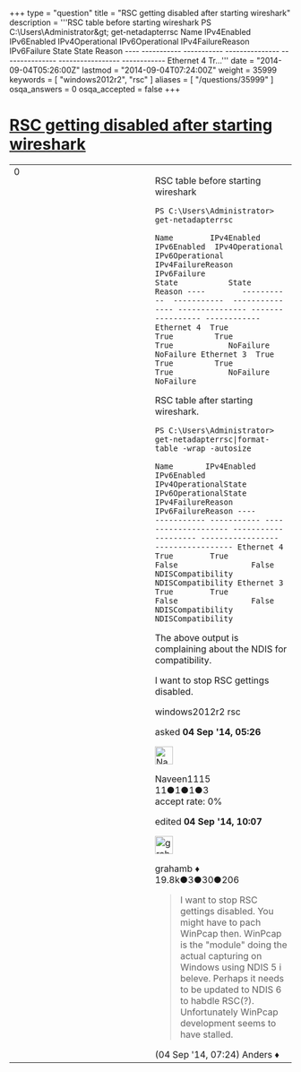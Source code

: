 +++
type = "question"
title = "RSC getting disabled after starting wireshark"
description = '''RSC table before starting wireshark PS C:&#92;Users&#92;Administrator&amp;gt; get-netadapterrsc Name IPv4Enabled IPv6Enabled IPv4Operational IPv6Operational IPv4FailureReason IPv6Failure  State State Reason ---- ----------- ----------- --------------- --------------- ----------------- ------------ Ethernet 4 Tr...'''
date = "2014-09-04T05:26:00Z"
lastmod = "2014-09-04T07:24:00Z"
weight = 35999
keywords = [ "windows2012r2", "rsc" ]
aliases = [ "/questions/35999" ]
osqa_answers = 0
osqa_accepted = false
+++

<div class="headNormal">

# [RSC getting disabled after starting wireshark](/questions/35999/rsc-getting-disabled-after-starting-wireshark)

</div>

<div id="main-body">

<div id="askform">

<table id="question-table" style="width:100%;"><colgroup><col style="width: 50%" /><col style="width: 50%" /></colgroup><tbody><tr class="odd"><td style="width: 30px; vertical-align: top"><div class="vote-buttons"><span id="post-35999-upvote" class="ajax-command post-vote up" rel="nofollow" title="I like this post (click again to cancel)"> </span><div id="post-35999-score" class="post-score" title="current number of votes">0</div><span id="post-35999-downvote" class="ajax-command post-vote down" rel="nofollow" title="I dont like this post (click again to cancel)"> </span> <span id="favorite-mark" class="ajax-command favorite-mark" rel="nofollow" title="mark/unmark this question as favorite (click again to cancel)"> </span><div id="favorite-count" class="favorite-count"></div></div></td><td><div id="item-right"><div class="question-body"><p>RSC table before starting wireshark</p><p><code>PS C:\Users\Administrator&gt; get-netadapterrsc</code></p><code></code><p><code>Name        IPv4Enabled  IPv6Enabled  IPv4Operational IPv6Operational IPv4FailureReason IPv6Failure                                       State           State                             Reason ----        -----------  -----------  --------------- --------------- ----------------- ------------ Ethernet 4  True         True         True            True            NoFailure         NoFailure Ethernet 3  True         True         True            True            NoFailure         NoFailure</code></p><p>RSC table after starting wireshark.</p><p><code>PS C:\Users\Administrator&gt; get-netadapterrsc|format-table -wrap -autosize</code></p><code></code><p><code>Name       IPv4Enabled IPv6Enabled IPv4OperationalState IPv6OperationalState IPv4FailureReason IPv6FailureReason ----       ----------- ----------- -------------------- -------------------- ----------------- ----------------- Ethernet 4 True        True        False                False                NDISCompatibility NDISCompatibility Ethernet 3 True        True        False                False                NDISCompatibility NDISCompatibility</code></p><p>The above output is complaining about the NDIS for compatibility.</p><p>I want to stop RSC gettings disabled.</p></div><div id="question-tags" class="tags-container tags"><span class="post-tag tag-link-windows2012r2" rel="tag" title="see questions tagged &#39;windows2012r2&#39;">windows2012r2</span> <span class="post-tag tag-link-rsc" rel="tag" title="see questions tagged &#39;rsc&#39;">rsc</span></div><div id="question-controls" class="post-controls"></div><div class="post-update-info-container"><div class="post-update-info post-update-info-user"><p>asked <strong>04 Sep '14, 05:26</strong></p><img src="https://secure.gravatar.com/avatar/a76c80d3ab3b8e4115206df2f80176b6?s=32&amp;d=identicon&amp;r=g" class="gravatar" width="32" height="32" alt="Naveen1115&#39;s gravatar image" /><p><span>Naveen1115</span><br />
<span class="score" title="11 reputation points">11</span><span title="1 badges"><span class="badge1">●</span><span class="badgecount">1</span></span><span title="1 badges"><span class="silver">●</span><span class="badgecount">1</span></span><span title="3 badges"><span class="bronze">●</span><span class="badgecount">3</span></span><br />
<span class="accept_rate" title="Rate of the user&#39;s accepted answers">accept rate:</span> <span title="Naveen1115 has no accepted answers">0%</span></p></div><div class="post-update-info post-update-info-edited"><p><span> edited <strong>04 Sep '14, 10:07</strong> </span></p><img src="https://secure.gravatar.com/avatar/d2a7e24ca66604c749c7c88c1da8ff78?s=32&amp;d=identicon&amp;r=g" class="gravatar" width="32" height="32" alt="grahamb&#39;s gravatar image" /><p><span>grahamb ♦</span><br />
<span class="score" title="19834 reputation points"><span>19.8k</span></span><span title="3 badges"><span class="badge1">●</span><span class="badgecount">3</span></span><span title="30 badges"><span class="silver">●</span><span class="badgecount">30</span></span><span title="206 badges"><span class="bronze">●</span><span class="badgecount">206</span></span></p></div></div><div id="comments-container-35999" class="comments-container"><span id="36003"></span><div id="comment-36003" class="comment"><div id="post-36003-score" class="comment-score"></div><div class="comment-text"><blockquote><p>I want to stop RSC gettings disabled. You might have to pach WinPcap then. WinPcap is the "module" doing the actual capturing on Windows using NDIS 5 i beleve. Perhaps it needs to be updated to NDIS 6 to habdle RSC(?). Unfortunately WinPcap development seems to have stalled.</p></blockquote></div><div id="comment-36003-info" class="comment-info"><span class="comment-age">(04 Sep '14, 07:24)</span> <span class="comment-user userinfo">Anders ♦</span></div></div></div><div id="comment-tools-35999" class="comment-tools"></div><div class="clear"></div><div id="comment-35999-form-container" class="comment-form-container"></div><div class="clear"></div></div></td></tr></tbody></table>

</div>

</div>

